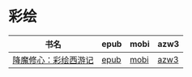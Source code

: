 # 彩绘

| 书名 | epub | mobi | azw3 |
| --- | --- | --- | --- |
| [降魔修心：彩绘西游记](http://ct.dalanmei.com/f/31084289-572091099-828be3) | [epub](http://ct.dalanmei.com/f/31084289-572091099-828be3) | [mobi](http://ct.dalanmei.com/f/31084289-571727961-60c2c2) | [azw3](http://ct.dalanmei.com/f/31084289-572113796-11bfcc) |
